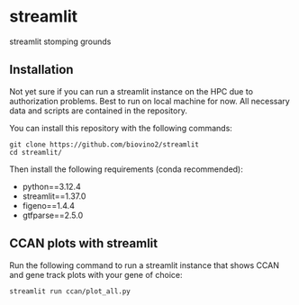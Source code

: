 # streamlit
streamlit stomping grounds

## Installation
Not yet sure if you can run a streamlit instance on the HPC due to authorization problems. Best to run on local machine for now. All necessary data and scripts are contained in the repository.

You can install this repository with the following commands:

```
git clone https://github.com/biovino2/streamlit
cd streamlit/
```

Then install the following requirements (conda recommended):
- python==3.12.4
- streamlit==1.37.0
- figeno==1.4.4
- gtfparse==2.5.0

## CCAN plots with streamlit
Run the following command to run a streamlit instance that shows CCAN and gene track plots with your gene of choice:

```
streamlit run ccan/plot_all.py
```
